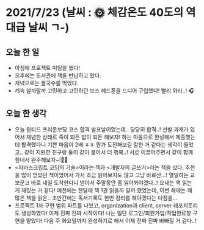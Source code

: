 # 2021/7/23 (날씨 : 🌞 체감온도 40도의 역대급 날씨 ㄱ-)

## 오늘 한 일
- 아침에 프로젝트 미팅을 했다!
- 오후에는 도서관에 책을 반납하고 왔다.
- 저녁으로는 쌀국수를 먹었다.
- 계속 살까말까 고민하고 고민하던 보스 헤드폰을 드디어 구입했다! 빨리 와라..! 🎧

## 오늘 한 생각
- 오늘 원티드 프리온보딩 코스 합격 발표날이었는데.. 당당히 합격..! 선발 과제가 있어서 체념한 상태로 죽이 되든 밥이 되든 해보자! 하는 마음으로 완성해서 제출했는데 합격했다니 기쁜 마음이 2배 ㅎㅎ 뭔가 도전해보길 잘한 거 같다는 생각이 들었고.. 같이 지원한 친구랑 둘이 같이 붙어서 더 행복..! 서로 이끌어주면서 같이 함께 힘내서 완주해보자~!💪💪
- <자바스크립트 코딩의 기술>이라는 책과 <개발자의 글쓰기>라는 책을 샀다. 추천을 많이 받았던 책이었어서 가서 조금 읽어보지도 않고 그냥 바로산...! 열일하는 교보문고 바로 내일 도착한다니 받아서 주말동안 좀 읽어봐야겠다..! 요새는 책 읽는 게 재밌는 거 같다! 예전에는 한달에 책 1권 읽을까 말까 했었는데, 이번 해에는 꽤 많은 책을 읽은.. 조만간에는 독서기록도 한번 정리를 해야겠다는 다짐을...
- 프로젝트 1차 구현 범위 파트를 나눴고, organization과 client, server 레포지토리도 생성하였다! 이제 진짜 진짜 시작이다! 나는 일단 로그인/회원가입/작업완료창 구현을 맡았다! 다음 주 화요일까지 완성하기로 해서 이제 진짜 진짜 바빠질 거 같다..!
